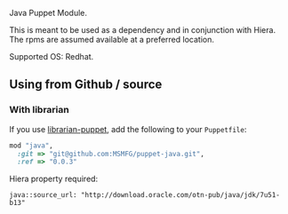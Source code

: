 Java Puppet Module.

This is meant to be used as a dependency and in conjunction with Hiera.
The rpms are assumed available at a preferred location.


Supported OS: Redhat.


## Using from Github / source

### With librarian

If you use [librarian-puppet](https://github.com/rodjek/librarian-puppet), add
the following to your `Puppetfile`:

```ruby
mod "java",
  :git => "git@github.com:MSMFG/puppet-java.git",
  :ref => "0.0.3"
```

Hiera property required:

```
java::source_url: "http://download.oracle.com/otn-pub/java/jdk/7u51-b13"
```

